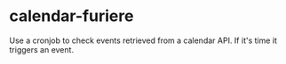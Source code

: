 # calendar-furiere

Use a cronjob to check events retrieved from a calendar API. If it's time it triggers an event.